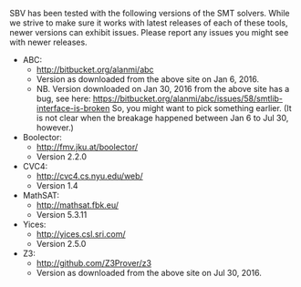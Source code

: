 SBV has been tested with the following versions of the SMT solvers. While we strive to make sure
it works with latest releases of each of these tools, newer versions can exhibit issues. Please
report any issues you might see with newer releases.

  * ABC:
      * http://bitbucket.org/alanmi/abc
      * Version as downloaded from the above site on Jan 6, 2016.
      * NB. Version downloaded on Jan 30, 2016 from the above site has a bug, see here:
             https://bitbucket.org/alanmi/abc/issues/58/smtlib-interface-is-broken
        So, you might want to pick something earlier. (It is not clear when the breakage
	happened between Jan 6 to Jul 30, however.)
  * Boolector:
      * http://fmv.jku.at/boolector/
      * Version 2.2.0
  * CVC4:
      * http://cvc4.cs.nyu.edu/web/
      * Version 1.4
  * MathSAT:
      * http://mathsat.fbk.eu/
      * Version 5.3.11
  * Yices:
      * http://yices.csl.sri.com/
      * Version 2.5.0
  * Z3:
      * http://github.com/Z3Prover/z3
      * Version as downloaded from the above site on Jul 30, 2016.
